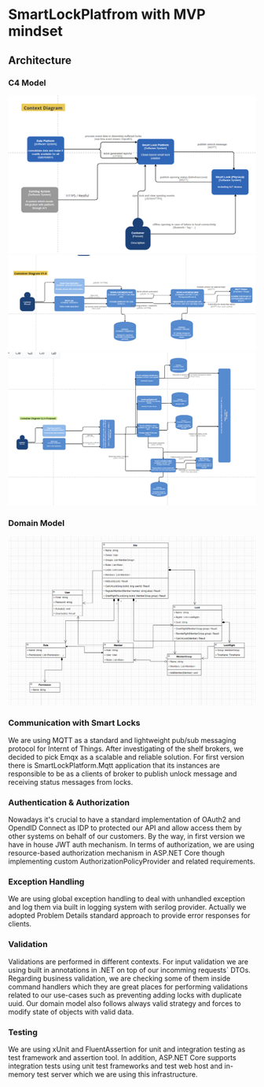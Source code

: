 # SmartLockPlatfrom with MVP mindset

## Architecture

### C4 Model

![Context Diagram](./smart_lock_platform.c4model.context.PNG)
![Container Diagram](./smart_lock_platform.c4model.container.v1.PNG)
![Container Diagram](./smart_lock_platform.c4model.container.porposal.PNG)

### Domain Model
![Class Diagram](./domain_model.PNG)


### Communication with Smart Locks

We are using MQTT as a standard and lightweight pub/sub messaging protocol for Internt of Things. After investigating of the shelf brokers, we decided to pick Emqx as a scalable and reliable solution. For first version there is SmartLockPlatform.Mqtt application that its instances are responsible to be as a clients of broker to publish unlock message and receiving status messages from locks. 

### Authentication & Authorization

Nowadays it's crucial to have a standard implementation of OAuth2 and OpendID Connect as IDP to protected our API and allow access them by other systems on behalf of our customers. By the way, in first version we have in house JWT auth mechanism. In terms of authorization, we are using resource-based authorization mechanism in ASP.NET Core though implementing custom AuthorizationPolicyProvider and related requirements.

### Exception Handling

We are using global exception handling to deal with unhandled exception and log them via built in logging system with serilog provider. Actually we adopted Problem Details standard approach to provide error responses for clients.

### Validation

Validations are performed in different contexts. For input validation we are using built in annotations in .NET on top of our incomming requests` DTOs. Regarding business validation, we are checking some of them inside command handlers which they are great places for performing validations related to our use-cases such as preventing adding locks with duplicate uuid. Our domain model also follows always valid strategy and forces to modify state of objects with valid data.

### Testing

We are using xUnit and FluentAssertion for unit and integration testing as test framework and assertion tool. In addition, ASP.NET Core supports integration tests using unit test frameworks and test web host and in-memory test server which we are using this infrastructure.



